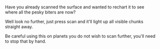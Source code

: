 Have you already scanned the surface and wanted to rechart it to see where all the pesky biters are now?

Well look no further, just press scan and it'll light up all visible chunks straight away.

Be careful using this on planets you do not wish to scan further, you'll need to stop that by hand.

